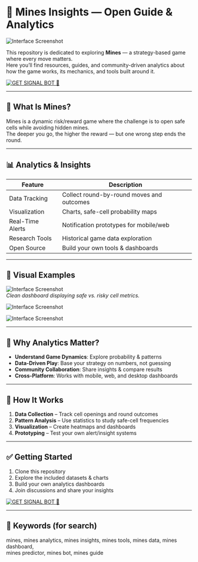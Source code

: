 # 🚀 Mines Insights — Open Guide & Analytics

![Interface Screenshot](https://i.ibb.co/TqKkN8Tx/4.jpg) 

This repository is dedicated to exploring **Mines** — a strategy-based game where every move matters.  
Here you’ll find resources, guides, and community-driven analytics about how the game works, its mechanics, and tools built around it.

[![GET SIGNAL BOT 🚀](https://img.shields.io/badge/GET_SIGNAL_BOT-007BFF?style=for-the-badge&logo=rocket)](https://jetflawa-predictor-ui.lovable.app/)

---

## 🔷 What Is Mines?

Mines is a dynamic risk/reward game where the challenge is to open safe cells while avoiding hidden mines.  
The deeper you go, the higher the reward — but one wrong step ends the round.

---

## 📊 Analytics & Insights

| Feature | Description |
|---------|-------------|
| Data Tracking | Collect round-by-round moves and outcomes |
| Visualization | Charts, safe-cell probability maps |
| Real-Time Alerts | Notification prototypes for mobile/web |
| Research Tools | Historical game data exploration |
| Open Source | Build your own tools & dashboards |

---

## 📸 Visual Examples

![Interface Screenshot](https://i.ibb.co/gZpFvtBK/K-253.jpg)  
*Clean dashboard displaying safe vs. risky cell metrics.*

![Interface Screenshot](https://i.ibb.co/99z8fJYr/K-209-5-1-1.png)

![Interface Screenshot](https://i.ibb.co/qVtPjb8/K-209-4-1.png) 

---

## 🎯 Why Analytics Matter?

- **Understand Game Dynamics**: Explore probability & patterns  
- **Data-Driven Play**: Base your strategy on numbers, not guessing  
- **Community Collaboration**: Share insights & compare results  
- **Cross-Platform**: Works with mobile, web, and desktop dashboards  

---

## 🧠 How It Works

1. **Data Collection** – Track cell openings and round outcomes  
2. **Pattern Analysis** – Use statistics to study safe-cell frequencies  
3. **Visualization** – Create heatmaps and dashboards  
4. **Prototyping** – Test your own alert/insight systems  

---

## ✅ Getting Started

1. Clone this repository  
2. Explore the included datasets & charts  
3. Build your own analytics dashboards  
4. Join discussions and share your insights  

[![GET SIGNAL BOT 🚀](https://img.shields.io/badge/GET_SIGNAL_BOT-007BFF?style=for-the-badge&logo=rocket)](https://jetflawa-predictor-ui.lovable.app/)

---

## 📌 Keywords (for search)

mines, mines analytics, mines insights, mines tools, mines data, mines dashboard,  
mines predictor, mines bot, mines guide
